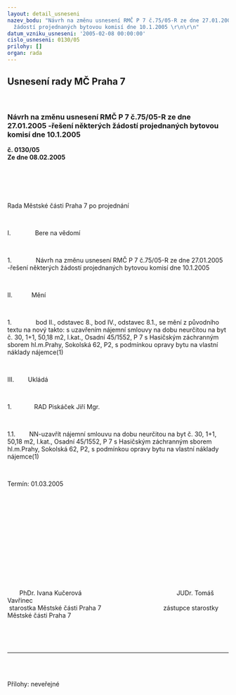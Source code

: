 ```yaml
---
layout: detail_usneseni
nazev_bodu: "Návrh na změnu usnesení RMČ P 7 č.75/05-R ze dne 27.01.2005 -řešení některých
  žádostí projednaných bytovou komisí dne 10.1.2005 \r\n\r\n"
datum_vzniku_usneseni: '2005-02-08 00:00:00'
cislo_usneseni: 0130/05
prilohy: []
organ: rada
---
```

<div id="ucUsn_pList" class="usn">
	<span><h2>Usnesení rady MČ Praha 7 </h2>
<br></span><div class="standBody">
<span><h3>Návrh na změnu usnesení RMČ P 7 č.75/05-R ze dne 27.01.2005 -řešení některých žádostí projednaných bytovou komisí dne 10.1.2005 

</h3></span><div class="center">
		<strong>č. 0130/05</strong><br>
	</div>
<div class="center">
		<strong>Ze dne 08.02.2005</strong><br><br>
	</div>
<p><span><?xml:namespace prefix = o ns = "urn:schemas-microsoft-com:office:office" /><p></p></span></p>
<br><p><?xml:namespace prefix = v ns = "urn:schemas-microsoft-com:vml" /><shapetype id="_x0000_t75" stroked="f" filled="f" path="m@4@5l@4@11@9@11@9@5xe" o:preferrelative="t" o:spt="75" coordsize="21600,21600"><stroke joinstyle="miter"></stroke><formulas><f eqn="if lineDrawn pixelLineWidth 0"></f><f eqn="sum @0 1 0"></f><f eqn="sum 0 0 @1"></f><f eqn="prod @2 1 2"></f><f eqn="prod @3 21600 pixelWidth"></f><f eqn="prod @3 21600 pixelHeight"></f><f eqn="sum @0 0 1"></f><f eqn="prod @6 1 2"></f><f eqn="prod @7 21600 pixelWidth"></f><f eqn="sum @8 21600 0"></f><f eqn="prod @7 21600 pixelHeight"></f><f eqn="sum @10 21600 0"></f></formulas><path o:connecttype="rect" gradientshapeok="t" o:extrusionok="f"></path><lock aspectratio="t" v:ext="edit"></lock></shapetype><shape id="_x0000_s1028" type="#_x0000_t75"><imagedata o:title="PHA7CB" src="file:///C:%5CDOCUME~1%5CPAULIC~1%5CLOCALS~1%5CTemp%5Cmsohtml1%5C01%5Cclip_image001.png"></imagedata></shape><span><p></p></span></p>
<br><p><span>Rada Městské části Praha 7 po projednání<p></p></span></p>
<br><p><span>I.<span>              </span></span>Bere na vědomí</p>
<br><p><span>1.<span>              </span></span>Návrh na změnu usnesení RMČ P 7 č.75/05-R ze dne 27.01.2005 -řešení některých žádostí projednaných bytovou komisí dne 10.1.2005 </p>
<br><p><span>II.<span>           </span></span>Mění</p>
<br><p><span>1.<span>              </span></span>bod II., odstavec 8., bod IV., odstavec 8.1., se mění z původního textu na nový takto: s uzavřením nájemní smlouvy na dobu neurčitou na byt č. 30, 1+1, 50,18 m2, I.kat., Osadní 45/1552, P 7 s Hasičským záchranným sborem hl.m.Prahy, Sokolská 62, P2, s podmínkou opravy bytu na vlastní náklady nájemce(1)</p>
<br><p><span>III.<span>        </span></span>Ukládá</p>
<br><p><span>1.<span>             </span></span>RAD Piskáček Jiří Mgr.</p>
<br><p><span>1.1.<span>        </span></span>NN-uzavřít nájemní smlouvu na dobu neurčitou na byt č. 30, 1+1, 50,18 m2, I.kat., Osadní 45/1552, P 7 s Hasičským záchranným sborem hl.m.Prahy, Sokolská 62, P2, s podmínkou opravy bytu na vlastní náklady nájemce(1) </p>
<br><p>Termín: 01.03.2005</p>
<br><p align="left"><span><p> </p></span></p>
<br><p><span><p> </p></span></p>
<br><p><span><p> </p></span></p>
<br><p><span><span>       </span>PhDr. Ivana Kučerová<span>                                         </span><span>              </span>JUDr. Tomáš Vavřinec <br><span> </span>starostka Městské části Praha 7<span>                                 </span><span>   </span>zástupce starostky Městské části Praha 7<p></p></span></p>
<br><p><br></p>
<hr>
<br><br><p></p>Přílohy: neveřejné</div>
</div>